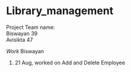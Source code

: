 # Library_management
Project Team name:<br>
Biswayan 39 <br>
Avisikta 47 <br>


*Work*
Biswayan
1. 21 Aug, worked on Add and Delete Employee 

